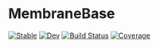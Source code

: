 # MembraneBase

[![Stable](https://img.shields.io/badge/docs-stable-blue.svg)](https://Boxylmer.github.io/MembraneBase.jl/stable/)
[![Dev](https://img.shields.io/badge/docs-dev-blue.svg)](https://Boxylmer.github.io/MembraneBaseDocs/dev/)
[![Build Status](https://github.com/Boxylmer/MembraneBase.jl/actions/workflows/CI.yml/badge.svg?branch=master)](https://github.com/Boxylmer/MembraneBase.jl/actions/workflows/CI.yml?query=branch%3Amaster)
[![Coverage](https://codecov.io/gh/Bboxylmer/MembraneBase.jl/branch/master/graph/badge.svg)](https://codecov.io/gh/Boxylmer/MembraneBase.jl)
